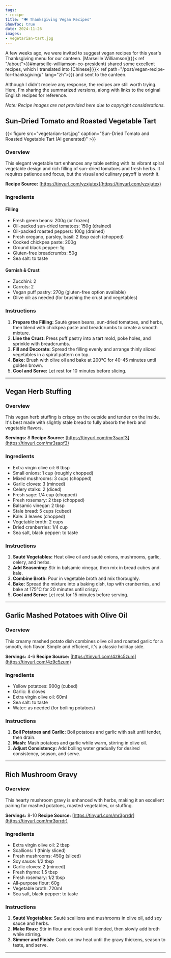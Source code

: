 ```yaml
---
tags:
- recipe
title: "🍽️ Thanksgiving Vegan Recipes"
ShowToc: true
date: 2024-11-26
images:
- vegetarian-tart.jpg
---
```


A few weeks ago, we were invited to suggest vegan recipes for this year's Thanksgiving menu for our canteen.
[Marseille Williamson]({{< ref "/about">}}#marseille-williamson-co-president) shared some excellent recipes,
which I translated into [Chinese]({{< ref path="/post/vegan-recipe-for-thanksgiving/" lang="zh">}}) and sent to the canteen.

Although I didn't receive any response,
the recipes are still worth trying.
Here, I'm sharing the summarized versions,
along with links to the original English recipes for reference.

*Note: Recipe images are not provided here due to copyright considerations.*

## Sun-Dried Tomato and Roasted Vegetable Tart

{{< figure src="vegetarian-tart.jpg" caption="Sun-Dried Tomato and Roasted Vegetable Tart (AI generated)" >}}

### Overview
This elegant vegetable tart enhances any table setting with its vibrant spiral vegetable design and rich filling of sun-dried tomatoes and fresh herbs. It requires patience and focus, but the visual and culinary payoff is worth it.

**Recipe Source:** [https://tinyurl.com/yzxjutex](https://tinyurl.com/yzxjutex)

### Ingredients

#### Filling
- Fresh green beans: 200g (or frozen)
- Oil-packed sun-dried tomatoes: 150g (drained)
- Oil-packed roasted peppers: 100g (drained)
- Fresh oregano, parsley, basil: 2 tbsp each (chopped)
- Cooked chickpea paste: 200g
- Ground black pepper: 1g
- Gluten-free breadcrumbs: 50g
- Sea salt: to taste

#### Garnish & Crust
- Zucchini: 2
- Carrots: 2
- Vegan puff pastry: 270g (gluten-free option available)
- Olive oil: as needed (for brushing the crust and vegetables)

### Instructions
1. **Prepare the Filling:** Sauté green beans, sun-dried tomatoes, and herbs, then blend with chickpea paste and breadcrumbs to create a smooth mixture.
2. **Line the Crust:** Press puff pastry into a tart mold, poke holes, and sprinkle with breadcrumbs.
3. **Fill and Decorate:** Spread the filling evenly and arrange thinly sliced vegetables in a spiral pattern on top.
4. **Bake:** Brush with olive oil and bake at 200°C for 40-45 minutes until golden brown.
5. **Cool and Serve:** Let rest for 10 minutes before slicing.

---

## Vegan Herb Stuffing

### Overview
This vegan herb stuffing is crispy on the outside and tender on the inside. It's best made with slightly stale bread to fully absorb the herb and vegetable flavors.

**Servings:** 8
**Recipe Source:** [https://tinyurl.com/mr3sapf3](https://tinyurl.com/mr3sapf3)

### Ingredients
- Extra virgin olive oil: 6 tbsp
- Small onions: 1 cup (roughly chopped)
- Mixed mushrooms: 3 cups (chopped)
- Garlic cloves: 3 (minced)
- Celery stalks: 2 (diced)
- Fresh sage: 1/4 cup (chopped)
- Fresh rosemary: 2 tbsp (chopped)
- Balsamic vinegar: 2 tbsp
- Stale bread: 5 cups (cubed)
- Kale: 3 leaves (chopped)
- Vegetable broth: 2 cups
- Dried cranberries: 1/4 cup
- Sea salt, black pepper: to taste

### Instructions
1. **Sauté Vegetables:** Heat olive oil and sauté onions, mushrooms, garlic, celery, and herbs.
2. **Add Seasoning:** Stir in balsamic vinegar, then mix in bread cubes and kale.
3. **Combine Broth:** Pour in vegetable broth and mix thoroughly.
4. **Bake:** Spread the mixture into a baking dish, top with cranberries, and bake at 175°C for 20 minutes until crispy.
5. **Cool and Serve:** Let rest for 15 minutes before serving.

---

## Garlic Mashed Potatoes with Olive Oil

### Overview
This creamy mashed potato dish combines olive oil and roasted garlic for a smooth, rich flavor. Simple and efficient, it's a classic holiday side.

**Servings:** 4-6
**Recipe Source:** [https://tinyurl.com/4z9c5zum](https://tinyurl.com/4z9c5zum)

### Ingredients
- Yellow potatoes: 900g (cubed)
- Garlic: 8 cloves
- Extra virgin olive oil: 60ml
- Sea salt: to taste
- Water: as needed (for boiling potatoes)

### Instructions
1. **Boil Potatoes and Garlic:** Boil potatoes and garlic with salt until tender, then drain.
2. **Mash:** Mash potatoes and garlic while warm, stirring in olive oil.
3. **Adjust Consistency:** Add boiling water gradually for desired consistency, season, and serve.

---

## Rich Mushroom Gravy

### Overview
This hearty mushroom gravy is enhanced with herbs, making it an excellent pairing for mashed potatoes, roasted vegetables, or stuffing.

**Servings:** 8-10
**Recipe Source:** [https://tinyurl.com/mr3prrdr](https://tinyurl.com/mr3prrdr)

### Ingredients
- Extra virgin olive oil: 2 tbsp
- Scallions: 1 (thinly sliced)
- Fresh mushrooms: 450g (sliced)
- Soy sauce: 1/2 tbsp
- Garlic cloves: 2 (minced)
- Fresh thyme: 1.5 tbsp
- Fresh rosemary: 1/2 tbsp
- All-purpose flour: 60g
- Vegetable broth: 720ml
- Sea salt, black pepper: to taste

### Instructions
1. **Sauté Vegetables:** Sauté scallions and mushrooms in olive oil, add soy sauce and herbs.
2. **Make Roux:** Stir in flour and cook until blended, then slowly add broth while stirring.
3. **Simmer and Finish:** Cook on low heat until the gravy thickens, season to taste, and serve.

---
